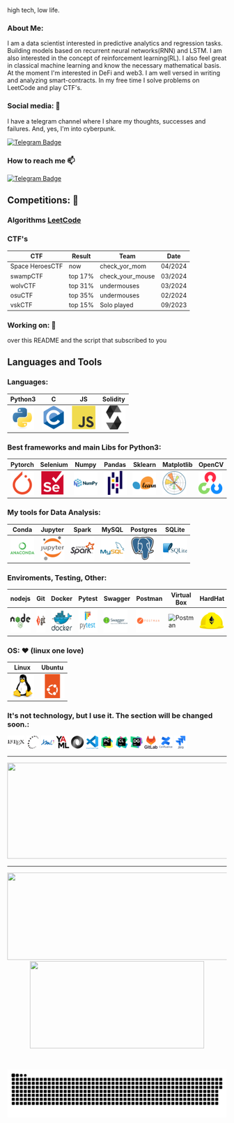 high tech, low life.

### About Me: 

I am a data scientist interested in predictive analytics and regression tasks. 
Building models based on recurrent neural networks(RNN) and LSTM. I am also interested in the concept of reinforcement learning(RL).
I also feel great in classical machine learning and know the necessary mathematical basis.
At the moment I'm interested in DeFi and web3. I am well versed in writing and analyzing smart-contracts.
In my free time I solve problems on LeetCode and play CTF's.


### Social media: 📡  
I have a telegram channel where I share my thoughts, successes and failures. And, yes, I'm into cyberpunk.

[![Telegram Badge](https://img.shields.io/badge/Telegram-blue?style=for-the-badge&logo=telegram&logoColor=white)](https://t.me/from_the_teapot_to_the_investor)


### How to reach me :mailbox:
[![Telegram Badge](https://img.shields.io/badge/Telegram-blue?style=flat&logo=telegram&logoColor=white)](https://t.me/sam_gyps)

## Competitions: 🥇

### Algorithms [LeetCode](https://leetcode.com/sammorozov/)

### CTF's

| CTF | Result | Team | Date |
|-----|-----|-----|-----|
|Space HeroesCTF| now | check_yor_mom|04/2024|
|swampCTF|top 17%|check_your_mouse|03/2024|
|wolvCTF|top 31%| undermouses|03/2024|
|osuCTF|top 35%| undermouses |02/2024|
|vskCTF|top 15%| Solo played |09/2023|



### Working on: 🚀

over this README and the script that subscribed to you



## Languages and Tools 
<div>

### Languages:
| Python3 | C | JS | Solidity |
|----------|----------|----------|-----|
|  <img src="https://github.com/devicons/devicon/blob/master/icons/python/python-original.svg" title="Python"  alt="Python" width="55" height="55"/> |  <img src="https://github.com/devicons/devicon/blob/master/icons/c/c-original.svg" title="C"  alt="C" width="55" height="55"/> |  <img src="https://github.com/devicons/devicon/blob/master/icons/javascript/javascript-original.svg" title="JavaScript" alt="JavaScript" width="55" height="55"/> |  <img src="https://github.com/devicons/devicon/blob/master/icons/solidity/solidity-original.svg" title="Solidity" alt="Solidity" width="55" height="55"/>|

  

### Best frameworks and main Libs for Python3:

| Pytorch | Selenium | Numpy | Pandas | Sklearn | Matplotlib | OpenCV |
|----------|----------|----------|----------|----------|----------|----------|
|  <img src="https://github.com/devicons/devicon/blob/master/icons/pytorch/pytorch-original.svg" title="Pytorch"  alt="Pytorch" width="55" height="55"/>|  <img src="https://github.com/devicons/devicon/blob/master/icons/selenium/selenium-original.svg" title="Selenium"  alt="Selenium" width="55" height="55"/>|  <img src="https://github.com/devicons/devicon/blob/master/icons/numpy/numpy-original-wordmark.svg" title="Numpy" alt="Numpy" width="55" height="55"/>|  <img src="https://github.com/devicons/devicon/blob/master/icons/pandas/pandas-original.svg" title="Pandas" alt="Pandas" width="55" height="55"/>|  <img src="https://github.com/devicons/devicon/blob/master/icons/scikitlearn/scikitlearn-original.svg" title="sklearn" alt="sklearn" width="55" height="55"/>|  <img src="https://github.com/devicons/devicon/blob/master/icons/matplotlib/matplotlib-original.svg" title="mpl" alt="mpl" width="55" height="55"/>| <img src="https://github.com/devicons/devicon/blob/master/icons/opencv/opencv-original.svg" title="mpl" alt="mpl" width="55" height="55"/>|



### My tools for Data Analysis:

| Conda | Jupyter | Spark | MySQL | Postgres | SQLite |
|----------|----------|----------|----------|----------|----------|
|<img src="https://github.com/devicons/devicon/blob/master/icons/anaconda/anaconda-original-wordmark.svg" title="Anaconda" alt="Conda" width="55" height="55"/>|<img src="https://github.com/devicons/devicon/blob/master/icons/jupyter/jupyter-original-wordmark.svg" title="Jupiter" alt="Jupiter" width="55" height="55"/>|<img src="https://github.com/devicons/devicon/blob/master/icons/apachespark/apachespark-original-wordmark.svg" title="Spark" alt="Spark" width="55" height="55"/>|<img src="https://github.com/devicons/devicon/blob/master/icons/mysql/mysql-original-wordmark.svg" title="MySQL" alt="MySQL" width="55" height="55"/>|<img src="https://github.com/devicons/devicon/blob/master/icons/postgresql/postgresql-original.svg" title="pg" alt="pg" width="55" height="55"/>|<img src="https://github.com/devicons/devicon/blob/master/icons/sqlite/sqlite-original-wordmark.svg" title="SQLite" alt="SQLite" width="55" height="55"/>|



  
### Enviroments, Testing, Other:

| nodejs | Git | Docker | Pytest | Swagger | Postman | Virtual Box| HardHat |
|----------|----------|----------|----------|----------|----------|----------|----------|
|<img src="https://github.com/devicons/devicon/blob/master/icons/nodejs/nodejs-original-wordmark.svg" title="nodejs" alt="NodeJS" width="55" height="55"/>|<img src="https://github.com/devicons/devicon/blob/master/icons/git/git-original-wordmark.svg" title="Git" alt="Git" width="55" height="55"/>|<img src="https://github.com/devicons/devicon/blob/master/icons/docker/docker-original-wordmark.svg" title="Docker" alt="Docker" width="55" height="55"/>|<img src="https://github.com/devicons/devicon/blob/master/icons/pytest/pytest-original-wordmark.svg" title="pytest" alt="pytest" width="55" height="55"/>|  <img src="https://github.com/devicons/devicon/blob/master/icons/swagger/swagger-original-wordmark.svg" title="Swagger" alt="Swagger" width="55" height="55"/>|  <img src="https://github.com/devicons/devicon/blob/master/icons/postman/postman-original-wordmark.svg" title="Postman" alt="Postman" width="55" height="55"/>|<img src="https://banner2.cleanpng.com/20190501/xvt/kisspng-computer-icons-virtualbox-portable-network-graphic-virtualbox-icon-of-line-style-available-in-svg-5cca247f73f9e3.6112721115567514874751.jpg" title="Postman" alt="Postman" width="80" height="55"/>| <img src="https://github.com/devicons/devicon/blob/master/icons/hardhat/hardhat-original.svg" title="Swagger" alt="Swagger" width="55" height="55"/>|


### OS: ❤️ (linux one love)

| Linux | Ubuntu |
|----------|----------|
| <img src="https://github.com/devicons/devicon/blob/master/icons/linux/linux-original.svg" title="Linux" alt="Linux" width="55" height="55"/> | <img src="https://github.com/devicons/devicon/blob/master/icons/ubuntu/ubuntu-original.svg" title="Ubuntu" alt="Ubuntu" width="55" height="55"/> |


### It's not technology, but I use it. The section will be changed soon.:
  <img src="https://github.com/devicons/devicon/blob/master/icons/latex/latex-original.svg" title="Latex" alt="Latex" width="40" width="30" height="30"/>
  <img src="https://github.com/devicons/devicon/blob/master/icons/ssh/ssh-original.svg" title="ssh" alt="ssh" width="30" height="30"/>
  <img src="https://github.com/devicons/devicon/blob/master/icons/xml/xml-original.svg" title="xml" alt="xml" width="30" height="30"/>
  <img src="https://github.com/devicons/devicon/blob/master/icons/yaml/yaml-original.svg" title="yaml" alt="yaml" width="30" height="30"/>
  <img src="https://github.com/devicons/devicon/blob/master/icons/json/json-original.svg" title="json" alt="json" width="30" height="30"/>
  <img src="https://github.com/devicons/devicon/blob/master/icons/vscode/vscode-original-wordmark.svg" title="vsc" alt="vsc" width="30" height="30"/>
  <img src="https://github.com/devicons/devicon/blob/master/icons/pycharm/pycharm-original.svg" title="PC" alt="PC" width="30" height="30"/>
  <img src="https://github.com/devicons/devicon/blob/master/icons/clion/clion-original.svg" title="cl" alt="CL" width="30" height="30"/>
  <img src="https://github.com/devicons/devicon/blob/master/icons/datagrip/datagrip-original.svg" title="dg" alt="dg" width="30" height="30"/>  
  <img src="https://github.com/devicons/devicon/blob/master/icons/gitlab/gitlab-original-wordmark.svg" title="GitLab" alt="GitLab" width="30" height="30"/>
  <img src="https://github.com/devicons/devicon/blob/master/icons/confluence/confluence-original-wordmark.svg" title="Confluence" alt="Confluence" width="30" height="30"/>
  <img src="https://github.com/devicons/devicon/blob/master/icons/jira/jira-original-wordmark.svg" title="Jira" alt="Jira" width="30" height="30"/>

</div>

---

  
<p align="center">
  <img width="800" height="220" src="https://streak-stats.demolab.com?user=sammorozov&theme=highcontrast&hide_border=true&border_radius=5&card_width=800">
</p>


---




<p align="center">
  <img width="600" height="200" src="https://github-readme-stats.vercel.app/api?username=sammorozov&show_icons=true&theme=vision-friendly-dark">
  <img width="400" height="200" src="https://github-readme-stats.vercel.app/api/top-langs/?username=sammorozov&size_weight=0.15&count_weight=0.5&layout=compact&theme=vision-friendly-dark">
</p>



<div id="header" align="center">
  <img src="https://komarev.com/ghpvc/?username=sammorozov&style=for-the-badge&color=orange" alt=""/>
</div>

<p align="center">
 <img width="1000" src="assets/github-snake.svg" alt="snake"/>
</p>



